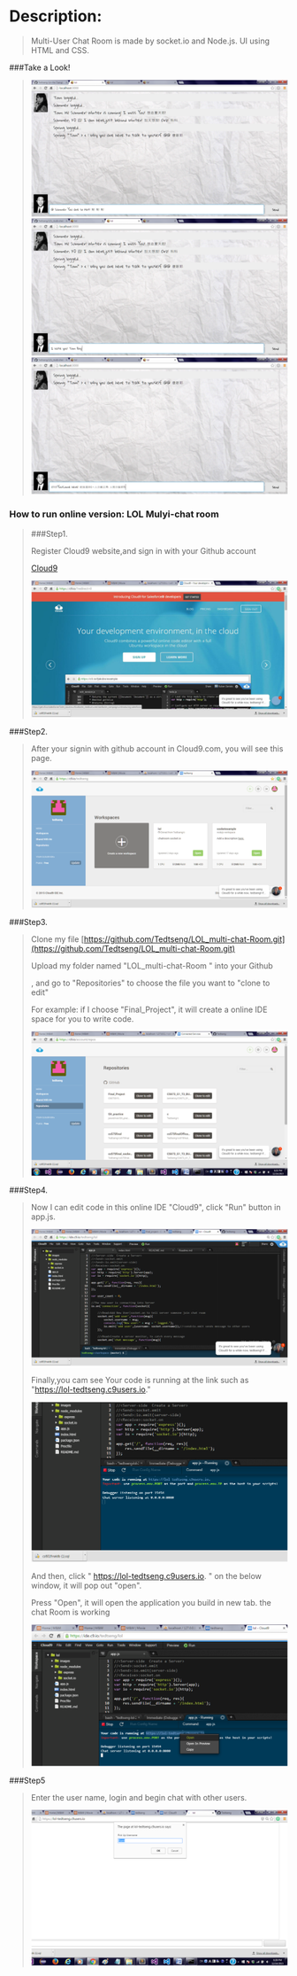 Description:
============
>
>   Multi-User Chat Room is made by socket.io and Node.js. UI using HTML and CSS.  
>

###Take a Look!
>![github](https://github.com/Tedtseng/LOL_multi-chat-Room/blob/master/pic/00.png "00")
>![github](https://github.com/Tedtseng/LOL_multi-chat-Room/blob/master/pic/00.2.png "00.2")
>![github](https://github.com/Tedtseng/LOL_multi-chat-Room/blob/master/pic/00.3.png "00.3")

### How to run online version: LOL Mulyi-chat room
>###Step1.
>
>Register Cloud9 website,and sign in with your Github account
>
>[Cloud9](https://c9.io/?redirect=0)
>
>![github](https://github.com/Tedtseng/LOL_multi-chat-Room/blob/master/pic/01.png "01")

###Step2.
>After your signin with github account in Cloud9.com, you will see this page.
>
>![github](https://github.com/Tedtseng/LOL_multi-chat-Room/blob/master/pic/02.png "02")
>

###Step3.
>Clone my file [https://github.com/Tedtseng/LOL_multi-chat-Room.git](https://github.com/Tedtseng/LOL_multi-chat-Room.git)
>
>Upload my folder named "LOL_multi-chat-Room " into your Github
>
>, and go to "Repositories" to choose the file you want to "clone to edit" 
>
>For example: if I choose "Final_Project", it will create a online IDE space for you to write code.
>
>![github](https://github.com/Tedtseng/LOL_multi-chat-Room/blob/master/pic/03.png "03")

###Step4.
>
>Now I can edit code in this online IDE "Cloud9", click "Run" button in app.js.
>
>![github](https://github.com/Tedtseng/LOL_multi-chat-Room/blob/master/pic/04.png "04")
>
>Finally,you cam see Your code is running at the link such as "https://lol-tedtseng.c9users.io."
>
>![github](https://github.com/Tedtseng/LOL_multi-chat-Room/blob/master/pic/05.png "05")
>
>And then, click " https://lol-tedtseng.c9users.io. " on the below window, it will pop out "open".
>
>Press "Open", it will open the application you build in new tab. the chat Room is working
>
>![github](https://github.com/Tedtseng/LOL_multi-chat-Room/blob/master/pic/06.png "06")
>
>
###Step5
>Enter the user name, login and begin chat with other users.
>
>![github](https://github.com/Tedtseng/LOL_multi-chat-Room/blob/master/pic/07.png "07")
